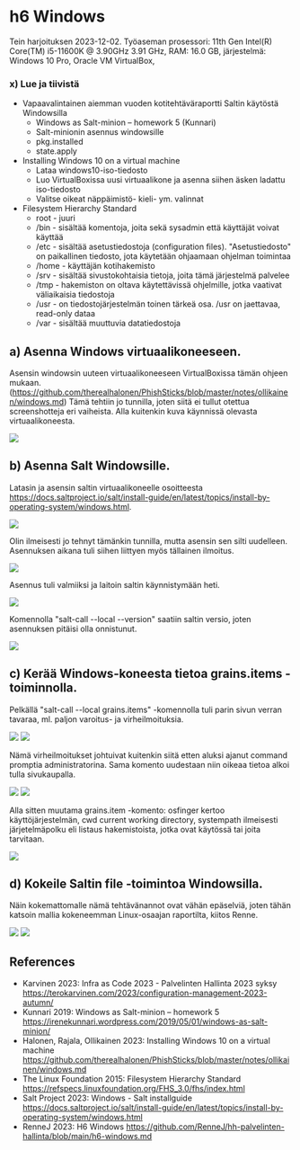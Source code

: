 # h6 Windows

Tein harjoituksen 2023-12-02. Työaseman prosessori: 11th Gen Intel(R) Core(TM) i5-11600K @ 3.90GHz 3.91 GHz, RAM: 16.0 GB, järjestelmä: Windows 10 Pro, Oracle VM VirtualBox,

### x) Lue ja tiivistä
  - Vapaavalintainen aiemman vuoden kotitehtäväraportti Saltin käytöstä Windowsilla
    - Windows as Salt-minion – homework 5 (Kunnari)
    - Salt-minionin asennus windowsille
    - pkg.installed
    - state.apply
  - Installing Windows 10 on a virtual machine
    - Lataa windows10-iso-tiedosto
    - Luo VirtualBoxissa uusi virtuaalikone ja asenna siihen äsken ladattu iso-tiedosto
    - Valitse oikeat näppäimistö- kieli- ym. valinnat
  - Filesystem Hierarchy Standard
    - root - juuri
    - /bin - sisältää komentoja, joita sekä sysadmin että käyttäjät voivat käyttää
    - /etc - sisältää asetustiedostoja (configuration files). "Asetustiedosto" on paikallinen tiedosto, jota käytetään ohjaamaan ohjelman toimintaa
    - /home - käyttäjän kotihakemisto
    - /srv - sisältää sivustokohtaisia tietoja, joita tämä järjestelmä palvelee
    - /tmp - hakemiston on oltava käytettävissä ohjelmille, jotka vaativat väliaikaisia tiedostoja
    - /usr - on tiedostojärjestelmän toinen tärkeä osa. /usr on jaettavaa, read-only dataa
    - /var - sisältää muuttuvia datatiedostoja

## a) Asenna Windows virtuaalikoneeseen.

Asensin windowsin uuteen virtuaalikoneeseen VirtualBoxissa tämän ohjeen mukaan. (https://github.com/therealhalonen/PhishSticks/blob/master/notes/ollikainen/windows.md)
Tämä tehtiin jo tunnilla, joten siitä ei tullut otettua screenshotteja eri vaiheista. Alla kuitenkin kuva käynnissä olevasta virtuaalikoneesta.

![](kuvat/h6-Windows/Capture00.PNG)

## b) Asenna Salt Windowsille.

Latasin ja asensin saltin virtuaalikoneelle osoitteesta https://docs.saltproject.io/salt/install-guide/en/latest/topics/install-by-operating-system/windows.html.

![](kuvat/h6-Windows/Capture01.PNG)

Olin ilmeisesti jo tehnyt tämänkin tunnilla, mutta asensin sen silti uudelleen. Asennuksen aikana tuli siihen liittyen myös tällainen ilmoitus.

![](kuvat/h6-Windows/Capture02.PNG)

Asennus tuli valmiiksi ja laitoin saltin käynnistymään heti.

![](kuvat/h6-Windows/Capture03.PNG)

Komennolla "salt-call --local --version" saatiin saltin versio, joten asennuksen pitäisi olla onnistunut.

![](kuvat/h6-Windows/Capture04.PNG)
   
## c) Kerää Windows-koneesta tietoa grains.items -toiminnolla.

Pelkällä "salt-call --local grains.items" -komennolla tuli parin sivun verran tavaraa, ml. paljon varoitus- ja virheilmoituksia.

![](kuvat/h6-Windows/Capture06.PNG)
![](kuvat/h6-Windows/Capture07.PNG)

Nämä virheilmoitukset johtuivat kuitenkin siitä etten aluksi ajanut command promptia administratorina. Sama komento uudestaan niin oikeaa tietoa alkoi tulla sivukaupalla.

![](kuvat/h6-Windows/Capture08.PNG)
![](kuvat/h6-Windows/Capture09.PNG)

Alla sitten muutama grains.item -komento: osfinger kertoo käyttöjärjestelmän, cwd current working directory, systempath ilmeisesti järjetelmäpolku eli listaus hakemistoista, jotka ovat käytössä tai joita tarvitaan.

![](kuvat/h6-Windows/Capture11.PNG)

## d) Kokeile Saltin file -toimintoa Windowsilla.

Näin kokemattomalle nämä tehtävänannot ovat vähän epäselviä, joten tähän katsoin mallia kokeneemman Linux-osaajan raportilta, kiitos Renne. 

![](kuvat/h6-Windows/Capture12.PNG)
![](kuvat/h6-Windows/Capture13.PNG)

## References
- Karvinen 2023: Infra as Code 2023 - Palvelinten Hallinta 2023 syksy https://terokarvinen.com/2023/configuration-management-2023-autumn/
- Kunnari 2019: Windows as Salt-minion – homework 5 https://irenekunnari.wordpress.com/2019/05/01/windows-as-salt-minion/
- Halonen, Rajala, Ollikainen 2023: Installing Windows 10 on a virtual machine https://github.com/therealhalonen/PhishSticks/blob/master/notes/ollikainen/windows.md
- The Linux Foundation 2015: Filesystem Hierarchy Standard https://refspecs.linuxfoundation.org/FHS_3.0/fhs/index.html
- Salt Project 2023: Windows - Salt installguide https://docs.saltproject.io/salt/install-guide/en/latest/topics/install-by-operating-system/windows.html
- RenneJ 2023: H6 Windows https://github.com/RenneJ/hh-palvelinten-hallinta/blob/main/h6-windows.md
